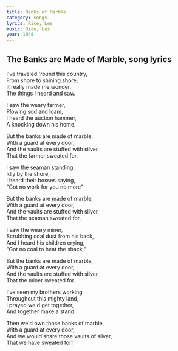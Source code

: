 ```yaml
---
title: Banks of Marble
category: songs
lyrics: Rice, Les
music: Rice, Les
year: 1948
---
```


## The Banks are Made of Marble, song lyrics

I've traveled 'round this country,  
From shore to shining shore;  
It really made me wonder,  
The things I heard and saw.

I saw the weary farmer,  
Plowing sod and loam,  
I heard the auction hammer,  
A knocking down his home.

But the banks are made of marble,  
With a guard at every door,  
And the vaults are stuffed with silver,  
That the farmer sweated for.

l saw the seaman standing,  
Idly by the shore,  
l heard their bosses saying,  
"Got no work for you no more"

But the banks are made of marble,  
With a guard at every door,  
And the vaults are stuffed with silver,  
That the seaman sweated for.

I saw the weary miner,  
Scrubbing coal dust from his back,  
And I heard his children crying,  
"Got no coal to heat the shack."

But the banks are made of marble,  
With a guard at every door,  
And the vaults are stuffed with silver,  
That the miner sweated for.

I've seen my brothers working,  
Throughout this mighty land,  
l prayed we'd get together,  
And together make a stand.

Then we'd own those banks of marble,  
With a guard at every door,  
And we would share those vaults of silver,  
That we have sweated for!
